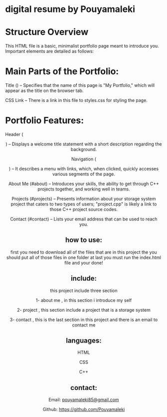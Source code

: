 # digital resume by Pouyamaleki

# Structure Overview
This HTML file is a basic, minimalist portfolio page meant to introduce you. Important elements are detailed as follows:

# Main Parts of the Portfolio:
Title (<title>My Portfolio</title>) – Specifies that the name of this page is "My Portfolio," which will appear as the title on the browser tab.

CSS Link – There is a link in this file to styles.css for styling the page.

# Portfolio Features:
Header (<header>) – Displays a welcome title statement with a short description regarding the background.

Navigation (<nav>) – It describes a menu with links, which, when clicked, quickly accesses various segments of the page.

About Me (#about) – Introduces your skills, the ability to get through C++ projects together, and working well in teams.

Projects (#projects) – Presents information about your storage system project that caters to two types of users; "project.cpp" is likely a link to those C++ project source codes.

Contact (#contact) – Lists your email address that can be used to reach you.

# how to use:
first you need to download all of the files that are in this project the you should put all of those files in one folder 
at last you must run the index.html file and your done!

# include:

this project include three section

1- about me , in this section i introduce my self

2- project , this section include a project that is a storage system

3- contact , this is the last section in this project and there is an email to contact me

# languages:

HTML

CSS

C++

# contact:

Email: pouyamaleki85@gmail.com

Github: [https;//github.com/Pouyamaleki](https://github.com/Pouyamaleki)

